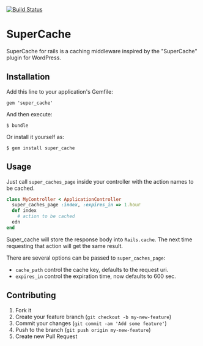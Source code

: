 [![Build Status](https://travis-ci.org/ShiningRay/super_cache.png?branch=master)](https://travis-ci.org/ShiningRay/super_cache)

# SuperCache

SuperCache for rails is a caching middleware inspired by the "SuperCache" plugin
for WordPress.

## Installation

Add this line to your application's Gemfile:

    gem 'super_cache'

And then execute:

    $ bundle

Or install it yourself as:

    $ gem install super_cache

## Usage

Just call `super_caches_page` inside your controller with the action names to be cached.

```ruby
class MyController < ApplicationController
  super_caches_page :index, :expires_in => 1.hour
  def index
    # action to be cached
  edn
end
```

Super_cache will store the response body into `Rails.cache`. The next time requesting
that action will get the same result.

There are several options can be passed to `super_caches_page`:

* `cache_path` control the cache key, defaults to the request uri.
* `expires_in` control the expiration time, now defaults to 600 sec.

## Contributing

1. Fork it
2. Create your feature branch (`git checkout -b my-new-feature`)
3. Commit your changes (`git commit -am 'Add some feature'`)
4. Push to the branch (`git push origin my-new-feature`)
5. Create new Pull Request
